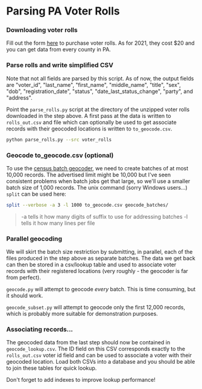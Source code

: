 # Parsing PA Voter Rolls

### Downloading voter rolls
Fill out the form [here](https://www.pavoterservices.pa.gov/pages/purchasepafullvoterexport.aspx) to purchase voter rolls.
As for 2021, they cost $20 and you can get data from every county in PA.


### Parse rolls and write simplified CSV
Note that not all fields are parsed by this script.
As of now, the output fields are "voter_id", "last_name", "first_name", "middle_name", "title", "sex", "dob", "registration_date", "status", "date_last_status_change", "party", and "address".

Point the `parse_rolls.py` script at the directory of the unzipped voter rolls downloaded in the step above.
A first pass at the data is written to `rolls_out.csv` and file which can optionally be used to get associate records with their geocoded locations is written to `to_geocode.csv`.
```bash
python parse_rolls.py --src voter_rolls
```


### Geocode to_geocode.csv (optional)
To use the [census batch geocoder](https://geocoding.geo.census.gov/), we need to create batches of at most 10,000 records.
The advertised limit might be 10,000 but I've seen consistent problems when batch jobs get that large, so we'll use a smaller batch size of 1,000 records.
The unix command (sorry Windows users...) `split` can be used here:
```bash
split --verbose -a 3 -l 1000 to_geocode.csv geocode_batches/
```

> -a tells it how many digits of suffix to use for addressing batches
> -l tells it how many lines per file


### Parallel geocoding
We will skirt the batch size restriction by submitting, in parallel, each of the files produced in the step above as separate batches.
The data we get back can then be stored in a csv/lookup table and used to associate voter records with their registered locations (very roughly - the geocoder is far from perfect).

`geocode.py` will attempt to geocode *every* batch.
This is time consuming, but it should work.

`geocode_subset.py` will attempt to geocode only the first 12,000 records, which is probably more suitable for demonstration purposes.


### Associating records...
The geocoded data from the last step should now be contained in `geocode_lookup.csv`.
The ID field on this CSV corresponds exactly to the `rolls_out.csv` voter id field and can be used to associate a voter with their geocoded location.
Load both CSVs into a database and you should be able to join these tables for quick lookup.

Don't forget to add indexes to improve lookup performance!